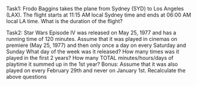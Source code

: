 Task1:
Frodo Baggins takes the plane from Sydney (SYD) to Los Angeles (LAX).
The flight starts at 11:15 AM local Sydney time and ends at 06:00 AM local LA time.
What is the duration of the flight?

Task2:
Star Wars Episode IV was released on May 25, 1977 and has a running time of 120 minutes.
Assume that it was played in cinemas on premiere (May 25, 1977) and then only once a day on every Saturday and Sunday
What day of the week was it released?
How many times was it played in the first 2 years?
How many TOTAL minutes/hours/days of playtime it summed up in the 1st year?
Bonus:
Assume that it was also played on every February 29th and never on January 1st. Recalculate the above questions
